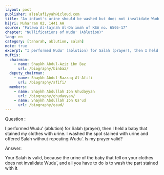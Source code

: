 ```yaml
---
layout: post
publisher: alsalafiyyah@icloud.com
title: "An infant's urine should be washed but does not invalidate Wudu'"
hijri: Muharram 02, 1441 AH
source: "Fatawa Al-lajnah Al-Da'imah of KSA no. 6505-17"
chapter: "Nullifications of Wudu' (Ablution)"
lang: en
category: [taharah, ablution, salah]
note: true
excerpt: "I performed Wudu' (ablution) for Salah (prayer), then I held a baby that stained my clothes with urine."
muftis:
  chairman: 
    - name: Shaykh Abdul-Aziz ibn Baz
      url: /biography/binbaz/
  deputy_chairman: 
    - name: Shaykh Abdul-Razzaq Al-Afifi
      url: /biography/afifi/
  members: 
    - name: Shaykh Abdullah Ibn Ghudayyan
      url: /biography/ghudayyan/
    - name: Shaykh Abdullah Ibn Qa'ud
      url: /biography/qaud/
---
```


Question : 

I performed Wudu' (ablution) for Salah (prayer), then I held a baby that stained my clothes with urine. I washed the spot stained with urine and offered Salah without repeating Wudu'. Is my prayer valid? 

Answer: 

Your Salah is valid, because the urine of the baby that fell on your clothes does not invalidate Wudu’, and all you have to do is to wash the part stained with it.

